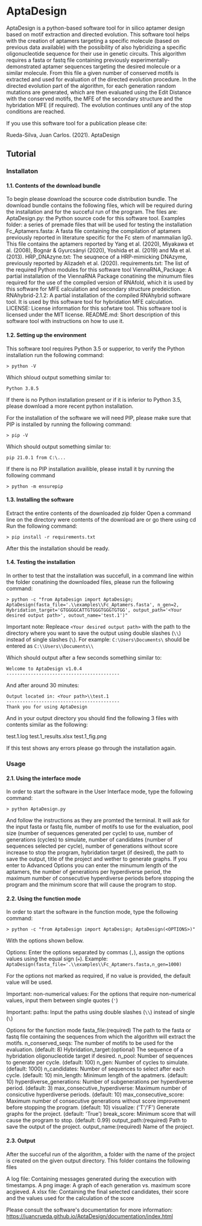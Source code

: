# AptaDesign

AptaDesign is a python-based software tool for in silico aptamer design based on motif extraction and directed evolution. This software tool helps with the creation of aptamers targeting a specific molecule (based on previous data available) with the possibility of also hybridizing a specific oligonucleotide sequence for their use in genetic circuits.
This algorithm requires a fasta or fastq file containing previously experimentally-demonstrated aptamer sequences targeting the desired molecule or a similar molecule. From this file a given number of conserved motifs is extracted and used for evaluation of the directed evolution procedure.
In the directed evolution part of the algorithm, for each generation random mutations are generated, which are then evaluated using the Edit Distance with the conserved motifs, the MFE of the secondary structure and the hybridation MFE (if required). The evolution continues until any of the stop conditions are reached.

If you use this software tool for a publication please cite:

Rueda-Silva, Juan Carlos. (2021). AptaDesign

## Tutorial
### Installaton
#### 1.1. Contents of the download bundle
To begin please download the scource code distribution bundle. The download bundle contains the following files, which will be required during the installation and for the succeful run of the program. The files are:
AptaDesign.py: the Python source code for this software tool.
Examples folder: a series of premade files that will be used for testing the installation
Fc_Aptamers.fasta: A fasta file containing the compilation of aptamers previously reported in literature specific for the Fc stem of mammalian IgG. This file contains the aptamers reported by Yang et al. (2020), Miyakawa et al. (2008), Bognár & Gyurcsányi (2020), Yoshida et al. (2019) and Ma et al. (2013).
HRP_DNAzyne.txt: The seuqnece of a HRP-mimicking DNAzyme, previously reported by Alizadeh et al. (2020).
requirements.txt: The list of the required Python modules for this software tool
ViennaRNA_Package: A partial installation of the ViennaRNA Package conatining the minumum files required for the use of the compiled version of RNAfold, which it is used by this software for MFE calculation and secondary structure predeiction.
RNAhybrid-2.1.2: A partial installation of the compiled RNAhybrid software tool. It is used by this software tool for hybridation MFE calculation.
LICENSE: License information for this sofwtare tool. This software tool is licensed under the MIT license.
README.md: Short description of this software tool with instructions on how to use it.

#### 1.2. Setting up the environment
This software tool requires Python 3.5 or supperior, to verify the Python installation run the following command:

```
> python -V
```

Which shloud output something similar to:

```
Python 3.8.5
```

If there is no Python installation present or if it is inferior to Python 3.5, please download a more recent python installation.


For the installation of the software we will need PIP, please make sure that PIP is installed by running the following command:

```
> pip -V
```

Which should output something similar to:

```
pip 21.0.1 from C:\...
```

If there is no PIP installation availible, please install it by running the following command

```
> python -m ensurepip
```

#### 1.3. Installing the software
Extract the entire contents of the downloaded zip folder
Open a command line on the directory were contents of the download are or go there using cd
Run the following command:

```
> pip install -r requirements.txt
```

After this the installation should be ready.


#### 1.4. Testing the installation
In orther to test that the installation was succefull, in a command line within the folder conatining the downloaded files, please run the following command:

```
> python -c "from AptaDesign import AptaDesign; AptaDesign(fasta_file='.\\examples\\Fc_Aptamers.fasta', n_gen=2, Hybridation_target='GTGGGGCATTGTGGGTGGGTGTGG', output_path='<Your desired output path>', outout_name='test.1')"
```

Important note: Repleace ```<Your desired output path>``` with the path to the directory where you want to save the output using double slashes (```\\```) instead of single slashes (```\```). For example: ```C:\Users\Documents\``` should be entered as ```C:\\Users\\Documents\\```


Which should output after a few seconds something similar to:

```
Welcome to AptaDesign v1.0.4
------------------------------------------
```

And after around 30 minutes:

```
Output located in: <Your path>\\test.1
------------------------------------------
Thank you for using AptaDesign
```

And in your output directory you should find the following 3 files with contents similar as the following:

test.1.log
test.1_results.xlsx
test.1_fig.png

If this test shows any errors please go through the installation again.


### Usage
#### 2.1. Using the interface mode
In order to start the software in the User Interface mode, type the following command:

```
> python AptaDesign.py
```

And follow the instructions as they are promted the terminal. It will ask for the input fasta or fastq file, number of motifs to use for the evaluation, pool size (number of sequences generated per cycle) to use, number of generations (cycles) to simulate, number of candidates (number of sequences selected per cycle), number of generations without score increase to stop the program, hybridation target (if desired), the path to save the output, title of the project and wether to generate graphs. If you enter to Advanced Options you can enter the minumum length of the aptamers, the number of generations per hyperdiverse period, the maximum number of consecutive hyperdiverse periods before stopping the program and the minimum score that will cause the program to stop.


#### 2.2. Using the function mode
In order to start the software in the function mode, type the following command:

```
> python -c "from AptaDesign import AptaDesign; AptaDesign(<OPTIONS>)"
```

With the options shown bellow.

Options: Enter the options separated by commas (```,```), assign the options values using the equal sign (```=```). Example: ```AptaDesign(fasta_file='.\\examples\\Fc_Aptamers.fasta,n_gen=1000)```

For the options not marked as required, if no value is provided, the default value will be used.

Important: non-numerical values: For the options that require non-numerical values, input them between single quotes (```'```)

Important: paths: Input the paths using double slashes (```\\```) instead of single (```\```)

Options for the function mode
fasta_file:(required) The path to the fasta or fastq file containing the sequences from which the algorithm will extract the motifs.
n_conserved_seqs: The number of motifs to be used for the evaluation. (default: 8)
Hybridation_target:(optional) The sequence of a hybridation oligonucleotide target if desired.
n_pool: Number of sequences to generate per cycle. (default: 100)
n_gen: Number of cycles to simulate. (default: 1000)
n_candidates: Number of sequences to select after each cycle. (default: 10)
min_length: Minimum length of the apatmers. (default: 10)
hyperdiverse_generations: Number of subgenerations per hyperdiverse period. (default: 3)
max_consecutive_hyperdiverse: Maximum number of consicutive hyperdiverse periods. (default: 10)
max_consecutive_score: Maximum number of consecutive generations without score improvement before stopping the program. (default: 10)
visualize: ('T'/'F') Generate graphs for the project. (default: 'True')
break_score: Minimum score that will cause the program to stop. (default: 0.99)
output_path:(required) Path to save the output of the project.
output_name:(required) Name of the project.

#### 2.3. Output
After the succeful run of the algorithm, a folder with the name of the project is created on the given output directory. This folder contains the following files

A log file: Containing messages generated during the execution with timestamps.
A png image: A graph of each generation vs. maximum score acgieved.
A xlsx file: Containing the final selected candidates, their score and the values used for the calculation of the score

Please consult the software's documentation for more information:
https://juancrueda.github.io/AptaDesign/documentation/index.html


